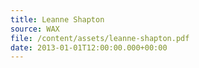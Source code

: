 ```yaml
---
title: Leanne Shapton
source: WAX
file: /content/assets/leanne-shapton.pdf
date: 2013-01-01T12:00:00.000+00:00
---
```


